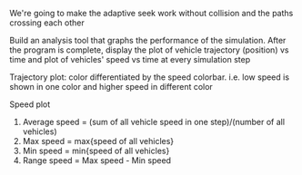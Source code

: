 We're going to make the adaptive seek work without collision and the paths crossing each other

Build an analysis tool that graphs the performance of the simulation. After the program is complete, 
display the plot of vehicle trajectory (position) vs time and
plot of vehicles' speed vs time at every simulation step

Trajectory plot: 
color differentiated by the speed colorbar. i.e. low speed is shown in one color and higher speed in different color

Speed plot
1. Average speed = (sum of all vehicle speed in one step)/(number of all vehicles)
2. Max speed = max{speed of all vehicles}
3. Min speed = min{speed of all vehicles}
4. Range speed = Max speed - Min speed
